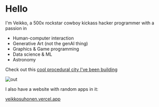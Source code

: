 # Hello

I'm Veikko, a 500x rockstar cowboy kickass hacker programmer with a passion in

- Human-computer interaction
- Generative Art (not the genAI thing)
- Graphics & Game programming
- Data science & ML
- Astronomy

Check out this [cool procedural city I've been building](https://veikkosuhonen.github.io/three-deferred-rp)

![out](https://github.com/user-attachments/assets/097fb72c-f111-4e53-a462-2181270168d9)

I also have a website with random apps in it:

[veikkosuhonen.vercel.app](https://veikkosuhonen.vercel.app/)

